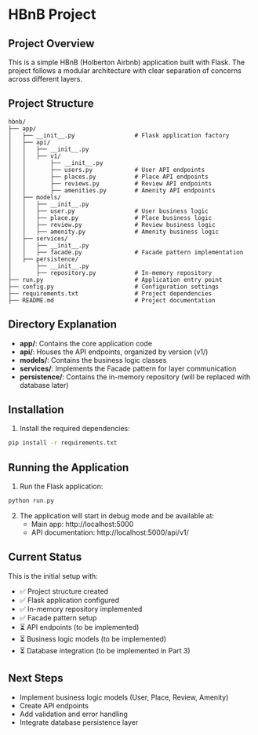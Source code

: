 # HBnB Project

## Project Overview

This is a simple HBnB (Holberton Airbnb) application built with Flask. The project follows a modular architecture with clear separation of concerns across different layers.

## Project Structure

```text
hbnb/
├── app/
│   ├── __init__.py                 # Flask application factory
│   ├── api/
│   │   ├── __init__.py
│   │   ├── v1/
│   │       ├── __init__.py
│   │       ├── users.py            # User API endpoints
│   │       ├── places.py           # Place API endpoints
│   │       ├── reviews.py          # Review API endpoints
│   │       ├── amenities.py        # Amenity API endpoints
│   ├── models/
│   │   ├── __init__.py
│   │   ├── user.py                 # User business logic
│   │   ├── place.py                # Place business logic
│   │   ├── review.py               # Review business logic
│   │   ├── amenity.py              # Amenity business logic
│   ├── services/
│   │   ├── __init__.py
│   │   ├── facade.py               # Facade pattern implementation
│   ├── persistence/
│       ├── __init__.py
│       ├── repository.py           # In-memory repository
├── run.py                          # Application entry point
├── config.py                       # Configuration settings
├── requirements.txt                # Project dependencies
├── README.md                       # Project documentation
```

## Directory Explanation

- **app/**: Contains the core application code
- **api/**: Houses the API endpoints, organized by version (v1/)
- **models/**: Contains the business logic classes
- **services/**: Implements the Facade pattern for layer communication
- **persistence/**: Contains the in-memory repository (will be replaced with database later)

## Installation

1. Install the required dependencies:
```bash
pip install -r requirements.txt
```

## Running the Application

1. Run the Flask application:
```bash
python run.py
```

2. The application will start in debug mode and be available at:
   - Main app: http://localhost:5000
   - API documentation: http://localhost:5000/api/v1/

## Current Status

This is the initial setup with:
- ✅ Project structure created
- ✅ Flask application configured
- ✅ In-memory repository implemented
- ✅ Facade pattern setup
- ⏳ API endpoints (to be implemented)
- ⏳ Business logic models (to be implemented)
- ⏳ Database integration (to be implemented in Part 3)

## Next Steps

- Implement business logic models (User, Place, Review, Amenity)
- Create API endpoints
- Add validation and error handling
- Integrate database persistence layer
